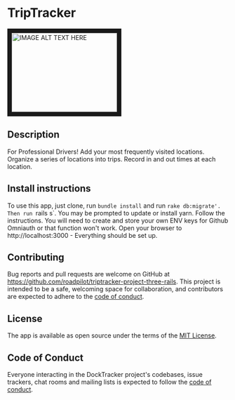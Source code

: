 # TripTracker
<a href="http://www.youtube.com/watch?feature=player_embedded&v=Ol70wVnnti8
" target="_blank"><img src="http://img.youtube.com/vi/Ol70wVnnti8/0.jpg" 
alt="IMAGE ALT TEXT HERE" width="240" height="180" border="10" /></a>

## Description

For Professional Drivers! Add your most frequently visited locations. Organize a series of locations into trips.  Record in and out times at each location.

## Install instructions

To use this app, just clone, run `bundle install` and run `rake db:migrate'.  Then run `rails s`.  You may be prompted to update or install yarn.  Follow the instructions.  You will need to create and store your own ENV keys for Github Omniauth or that function won't work. Open your browser to http://localhost:3000 - Everything should be set up.

## Contributing

Bug reports and pull requests are welcome on GitHub at https://github.com/roadpilot/triptracker-project-three-rails. This project is intended to be a safe, welcoming space for collaboration, and contributors are expected to adhere to the [code of conduct](https://github.com/roadpilot/triptracker-project-three-rails/blob/master/CODE_OF_CONDUCT.md).

## License

The app is available as open source under the terms of the [MIT License](https://opensource.org/licenses/MIT).

## Code of Conduct

Everyone interacting in the DockTracker project's codebases, issue trackers, chat rooms and mailing lists is expected to follow the [code of conduct](https://github.com/roadpilot/triptracker-project-three-rails/blob/master/CODE_OF_CONDUCT.md).
